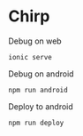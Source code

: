 Chirp
==============

Debug on web

`ionic serve`

Debug on android

`npm run android`

Deploy to android

`npm run deploy`
